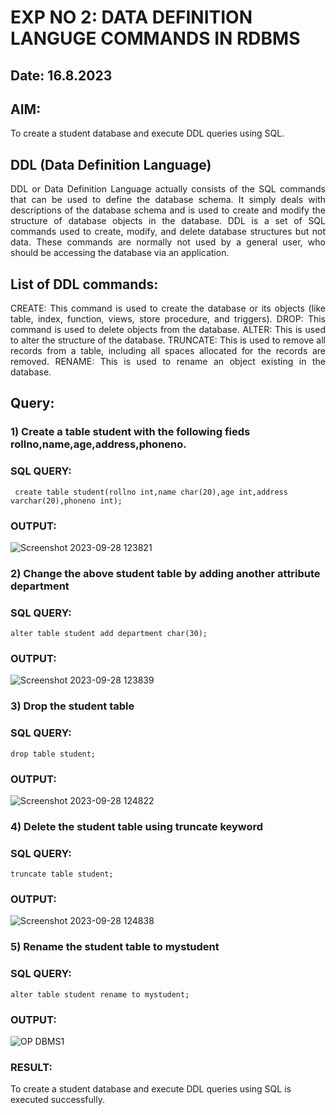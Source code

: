 # EXP NO 2: DATA DEFINITION LANGUGE COMMANDS IN RDBMS
## Date: 16.8.2023
## AIM:
To create a student database and execute DDL queries using SQL.
## DDL (Data Definition Language)
<div align="justify">
DDL or Data Definition Language actually consists of the SQL commands that can be used to define the database schema. It simply deals with descriptions of the database schema and is used to create and modify the structure of database objects in the database. DDL is a set of SQL commands used to create, modify, and delete database structures but not data. These commands are normally not used by a general user, who should be accessing the database via an application.
</div>
 
## List of DDL commands: 
<div align="justify">
CREATE: This command is used to create the database or its objects (like table, index, function, views, store procedure, and triggers).
DROP: This command is used to delete objects from the database.
ALTER: This is used to alter the structure of the database.
TRUNCATE: This is used to remove all records from a table, including all spaces allocated for the records are removed.
RENAME: This is used to rename an object existing in the database.
</div>

## Query:
### 1) Create a table student with the following fieds rollno,name,age,address,phoneno.

### SQL QUERY: 
```
 create table student(rollno int,name char(20),age int,address varchar(20),phoneno int);
```
### OUTPUT:
![Screenshot 2023-09-28 123821](https://github.com/abinayasangeetha/G2_DBMS/assets/119393675/0ef4f197-c7f6-457f-9c14-99ff64c8e0ea)

### 2) Change the above student table by adding another attribute department

### SQL QUERY: 
```
alter table student add department char(30);
```
### OUTPUT:

![Screenshot 2023-09-28 123839](https://github.com/abinayasangeetha/G2_DBMS/assets/119393675/9da807a2-282a-48db-9eac-c2b8998d3403)

### 3) Drop the student table
 
### SQL QUERY: 
 ```
drop table student;
```

### OUTPUT:
![Screenshot 2023-09-28 124822](https://github.com/abinayasangeetha/G2_DBMS/assets/119393675/2d2245a9-b680-4a82-867f-3b37164ddd6f)


### 4) Delete the student table using truncate keyword

### SQL QUERY: 
```
truncate table student;
```

### OUTPUT:
![Screenshot 2023-09-28 124838](https://github.com/abinayasangeetha/G2_DBMS/assets/119393675/490d77b7-d304-47af-b312-72c8967d392a)



### 5) Rename the student table to mystudent

### SQL QUERY: 
```
alter table student rename to mystudent;
```

### OUTPUT:
![OP DBMS1](https://github.com/abinayasangeetha/G2_DBMS/assets/119393675/8e2a54e9-316c-4ad4-955a-db9ba7aec8c0)
### RESULT:
To create a student database and execute DDL queries using SQL is executed successfully.
